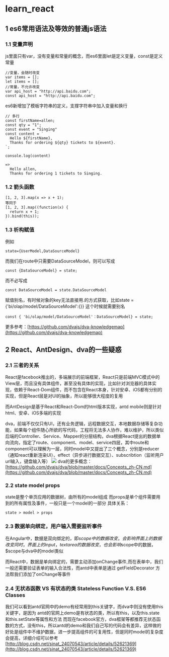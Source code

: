 # learn_react
## 1 es6常用语法及等效的普通js语法

### 1.1 变量声明
js里面只有var，没有变量和常量的概念，而es6里面let是定义变量，const是定义常量
	
	//变量，会随时改变
	var items = [];
	let items = [];
	//常量，不允许改变
	var api_host = "http://api.baidu.com";
	const api_host = "http://api.baidu.com";

es6新增加了模板字符串的定义，支撑字符串中加入变量和换行

	// 多行
	const firstName=allen;
	const qty = "1";
	const event = "Singing"
	const content = `
	  Hello ${firstName},
	  Thanks for ordering ${qty} tickets to ${event}.
	`;

	console.log(content)

	=>
      Hello allen,
      Thanks for ordering 1 tickets to Singing.

### 1.2 箭头函数
	[1, 2, 3].map(x => x + 1); 
	等同于
	[1, 2, 3].map((function(x) {
	  return x + 1;
	}).bind(this));
### 1.3 析构赋值
例如
	
	state={UserModel,DataSourceModel}
而我们在route中只需要DataSourceModel，则可以写成

	const {DataSourceModel} = state;
而不必写成 
	
	const DataSourceModel = state.DataSourceModel

赋值别名，有时候对象的key无法直接用.的方式获取，比如state = {'bi/olap/model/DataSourceModel':{}} 这个时候就需要别名

	const { 'bi/olap/model/DataSourceModel'：DataSourceModel} = state;

更多参考：[https://github.com/dvajs/dva-knowledgemap](https://github.com/dvajs/dva-knowledgemap)

## 2 React、AntDesign、dva的一些疑惑

### 2.1 三者的关系
React是facebook推出的，多端展示的前端框架，React只是前端MVC模式中的View层，而且没有具体组件，甚至没有具体的实现，比如针对浏览器的具体实现，依赖于React-Dom组件，而不包含在React本身，针对安卓、iOS都有分别的实现，但是React层是对UI的抽象，所以能够很大程度的复用

而AntDesign是基于React和React-Dom的html版本实现，antd mobile则是针对html、安卓、iOS多端的实现

dva，前端不仅仅只有UI，还有业务逻辑，远程数据交互，本地数据存储等复杂功能，如果每个组件随心所欲的写代码，工程将无法多人协作，难以维护，所以类似后端的Controller、Service、Mapper的分层结构，dva根据React提出的数据单向流向，指定了route、component、model、service四层，其中route和component可以理解为一层，同时model中又提出了三个概念，分别是reducer（通知react重新渲染UI）、effect（异步进行数据交互）、subscribtion（监听用户url输入，键盘输入等）
![](https://camo.githubusercontent.com/c826ff066ed438e2689154e81ff5961ab0b9befe/68747470733a2f2f7a6f732e616c697061796f626a656374732e636f6d2f726d73706f7274616c2f505072657245414b62496f445a59722e706e67)
dva的更多概念： [https://github.com/dvajs/dva/blob/master/docs/Concepts_zh-CN.md](https://github.com/dvajs/dva/blob/master/docs/Concepts_zh-CN.md)
### 2.2 state model props 
state是整个单页应用的数据树，由所有的model组成
而props是单个组件需要用到的所有属性及事件，一般只是一个model的一部分
具体关系： 
	
	state > model > props

### 2.3 数据单向绑定，用户输入需要监听事件
在Angular中，数据是双向绑定的，即$scope中的数据改变，会影响界面上的数据改变
同时，界面上的input，textarea的数据改变，也会影响$scope中的数据，$scope与dva中的model类似

而React中，数据是单向绑定的，需要主动添加onChange事件,而在表单中，我们一般还需要验证表单的输入合法性，而antd中表单是通过 getFieldDecorator 方法帮我们添加了onChange等事件

### 2.4 无状态函数 VS 有状态的类 Stateless Function V.S. ES6 Classes
我们可以看到antd官网中的demo有经常用到this关键字，而dva中则没有使用this关键字，是因为
antd的官网上demo是有状态的类，所以有this，以及this.state和this.setState等属性和方法
而现在facebook官方，dva框架等都推荐无状态函数的方式，没有this，所以antd的demo和我们自己写的代码会有差异，这样做的好处是组件中不维护数据，进一步提高组件的可复用性，但是同时model的复杂度会提高，详细介绍可以参考
[http://blog.csdn.net/sinat_24070543/article/details/52621369](http://blog.csdn.net/sinat_24070543/article/details/52621369)
